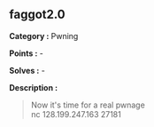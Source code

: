 ## faggot2.0

**Category :** Pwning

**Points :** - 

**Solves :** -

**Description :** 
> Now it's time for a real pwnage<br>
nc 128.199.247.163 27181